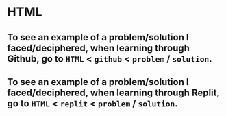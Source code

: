 # HTML
## To see an example of a problem/solution I faced/deciphered, when learning through Github, go to `HTML` < `github` < `problem` / `solution`. 
## To see an example of a problem/solution I faced/deciphered, when learning through Replit, go to `HTML` < `replit` < `problem` / `solution`. 
